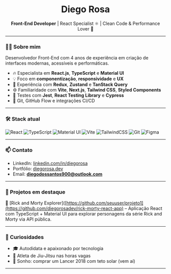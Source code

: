 

<!--
**diegorosadev/diegorosadev** is a ✨ _special_ ✨ repository because its `README.md` (this file) appears on your GitHub profile.

Here are some ideas to get you started:

- 🔭 I’m currently working on ...
- 🌱 I’m currently learning ...
- 👯 I’m looking to collaborate on ...
- 🤔 I’m looking for help with ...
- 💬 Ask me about ...
- 📫 How to reach me: ...
- 😄 Pronouns: ...
- ⚡ Fun fact: ...
-->
<h1 align="center">Diego Rosa</h1>

<p align="center">
  <b>Front-End Developer</b> | React Specialist ⚛️ | Clean Code & Performance Lover 🚀
</p>

---

### 👨‍💻 Sobre mim

Desenvolvedor Front-End com 4 anos de experiência em criação de interfaces modernas, acessíveis e performáticas.

- 🔥 Especialista em **React.js**, **TypeScript** e **Material UI**
- 💡 Foco em **componentização**, **responsividade** e **UX**
- 🔁 Experiência com **Redux**, **Zustand** e **TanStack Query**
- ⚙️ Familiaridade com **Vite**, **Next.js**, **Tailwind CSS**, **Styled Components**
- 🧪 Testes com **Jest**, **React Testing Library** e **Cypress**
- 🔄 Git, GitHub Flow e integrações CI/CD

---

### 🛠️ Stack atual

![React](https://img.shields.io/badge/-React-20232A?style=flat&logo=react)
![TypeScript](https://img.shields.io/badge/-TypeScript-007ACC?style=flat&logo=typescript)
![Material UI](https://img.shields.io/badge/-MaterialUI-007FFF?style=flat&logo=mui)
![Vite](https://img.shields.io/badge/-Vite-646CFF?style=flat&logo=vite)
![TailwindCSS](https://img.shields.io/badge/-Tailwind-06B6D4?style=flat&logo=tailwindcss)
![Git](https://img.shields.io/badge/-Git-F05032?style=flat&logo=git)
![Figma](https://img.shields.io/badge/-Figma-F24E1E?style=flat&logo=figma)

---

### 📫 Contato

- LinkedIn: [linkedin.com/in/diegorosa](https://linkedin.com/in/diegorosa)
- Portfólio: [diegorosa.dev](https://diegorosa.dev)
- Email: **diegodossantos900@outlook.com**

---

### 🚧 Projetos em destaque

🔸 [Rick and Morty Explorer]([https://github.com/seuuser/projeto1](https://github.com/diegorosadev/rick-morty-react-app) – Aplicação React com TypeScript + Material UI para explorar personagens da série Rick and Morty via API pública.

---

### 💬 Curiosidades

- 🎓 Autodidata e apaixonado por tecnologia
- 🥋 Atleta de Jiu-Jitsu nas horas vagas
- 🚗 Sonho: comprar um Lancer 2018 com teto solar (vem aí)
****
